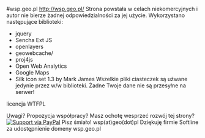 #wsp.geo.pl
http://wsp.geo.pl/
Strona powstała w celach niekomercyjnych i autor nie bierze żadnej odpowiedzialności za jej użycie. Wykorzystano następujące biblioteki:

* jquery
* Sencha Ext JS
* openlayers
* geowebcache/
* proj4js
* Open Web Analytics
* Google Maps
* Silk icon set 1.3 by Mark James
Wszelkie pliki ciasteczek są użwane jedynie przez w/w biblioteki. Żadne Twoje dane nie są przesyłne na serwer!

licencja WTFPL

Uwagi? Propozycja współpracy? Masz ochotę wesprzeć rozwój tej strony?
[![Support via PayPal](https://cdn.rawgit.com/twolfson/paypal-github-button/1.0.0/dist/button.svg)](https://www.paypal.me/wspgeopl/)
Pisz śmiało! wsp(at)geo(dot)pl
Dziękuję firmie Softline za udostępnienie domeny wsp.geo.pl
